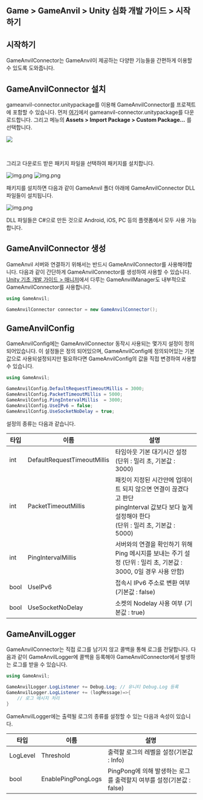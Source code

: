 ## Game > GameAnvil > Unity 심화 개발 가이드 > 시작하기

## 시작하기
GameAnvilConnector는 GameAnvil이 제공하는 다양한 기능들을 간편하게 이용할 수 있도록 도와줍니다.

## GameAnvilConnector 설치

gameanvil-connector.unitypackage를 이용해 GameAnvilConnector를 프로젝트에 포함할 수 있습니다. 먼저 [여기](https://static.toastoven.net/prod_gameanvil/files/gameanvil-connector.unitypackage)에서 gameanvil-connector.unitypackage를 다운로드합니다. 그리고 메뉴의 **Assets > Import Package > Custom Package...** 를 선택합니다.

![](https://kr1-api-object-storage.nhncloudservice.com/v1/AUTH_2acdfabf4efe4efc8a04c00b348110c9/cdn_origin/prod_gameanvil/images/v2_0/unity-basic/01-install/01-import.png)

<br>

그리고 다운로드 받은 패키지 파일을 선택하여 패키지를 설치합니다.

![img.png](https://kr1-api-object-storage.nhncloudservice.com/v1/AUTH_2acdfabf4efe4efc8a04c00b348110c9/cdn_origin/prod_gameanvil/images/v2_0/unity-basic/01-install/02-select-package.png)
![img.png](https://kr1-api-object-storage.nhncloudservice.com/v1/AUTH_2acdfabf4efe4efc8a04c00b348110c9/cdn_origin/prod_gameanvil/images/v2_0/unity-basic/01-install/03-files.png)
<br>

패키지를 설치하면 다음과 같이 GameAnvil 폴더 아래에 GameAnvilConnector DLL 파일들이 설치됩니다.


![img.png](https://kr1-api-object-storage.nhncloudservice.com/v1/AUTH_2acdfabf4efe4efc8a04c00b348110c9/cdn_origin/prod_gameanvil/images/v2_0/unity-basic/01-install/04-gameanvil.png)
<br>

DLL 파일들은 C#으로 만든 것으로 Android, iOS, PC 등의 플랫폼에서 모두 사용 가능합니다.


## GameAnvilConnector 생성
GameAnvil 서버와 연결하기 위해서는 반드시 GameAnvilConnector를 사용해야합니다. 다음과 같이 간단하게 GameAnvilConnector를 생성하여 사용할 수 있습니다.
[Unity 기초 개발 가이드 > 매니저](../unity-basic/unity-basic-06-gameanvil-manager)에서 다루는 GameAnvilManager도 내부적으로 GameAnvilConnector를 사용합니다.  
```c#
using GameAnvil;

GameAnvilConnector connector = new GameAnvilConnector();
```

## GameAnvilConfig
GameAnvilConfig에는 GameAnvilConnector 동작시 사용되는 몇가지 설정이 정의되어있습니다. 이 설정들은 정의 되어있으며, GameAnvilConfig에 정의되어있는 기본값으로 사용되설정되지만 필요하다면 GameAnvilConfig의 값을 직접 변경하여 사용할 수 있습니다.

```c#
using GameAnvil;

GameAnvilConfig.DefaultRequestTimeoutMillis = 3000;
GameAnvilConfig.PacketTimeoutMillis = 5000;
GameAnvilConfig.PingIntervalMillis  = 3000;
GameAnvilConfig.UseIPv6 = false;
GameAnvilConfig.UseSocketNoDelay = true;
```

설정의 종류는 다음과 같습니다.

| 타입   | 이름                          | 설명                                                                                                  |
|------|-----------------------------|-----------------------------------------------------------------------------------------------------|
| int  | DefaultRequestTimeoutMillis | 타임아웃 기본 대기시간 설정(단위 : 밀리 초, 기본값 : 3000)                                                              |
| int  | PacketTimeoutMillis         | 패킷이 지정된 시간안에 업데이트 되지 않으면 연결이 끊겼다고 판단<br/>pingInterval 값보다 보다 높게 설정해야 한다<br/>(단위 : 밀리 초, 기본값 : 5000) |
| int  | PingIntervalMillis          | 서버와의 연결을 확인하기 위해 Ping 메시지를 보내는 주기 설정 (단위 : 밀리 초, 기본값 : 3000, 0일 경우 사용 안함)                           |
| bool | UseIPv6                     | 접속시 IPv6 주소로 변환 여부 (기본값 : false)                                                                    |
| bool | UseSocketNoDelay            | 소켓의 Nodelay 사용 여부 (기본값 : true)                                                                      |
## GameAnvilLogger

GameAnvilConnector는 직접 로그를 남기지 않고 콜백을 통해 로그를 전달합니다. 다음과 같이 GameAnvilLogger에 콜백을 등록해야 GameAnvilConnector에서 발생하는 로그를 받을 수 있습니다.

```c#
using GameAnvil;

GameAnvilLogger.LogListener += Debug.Log; // 유니티 Debug.Log 등록
GameAnvilLogger.LogListener += (logMessage)=>{
    // 로그 메시지 처리
}
```

GameAnvilLogger에는 출력될 로그의 종류를 설정할 수 있는 다음과 속성이 있습니다.

| 타입       | 이름                 | 설명                                             |
|----------|--------------------|------------------------------------------------|
| LogLevel | Threshold          | 출력할 로그의 레벨을 설정(기본값 : Info)                     |
| bool     | EnablePingPongLogs | PingPong에 의해 발생하는 로그를 출력할지 여부를 설정(기본값 : false) |
